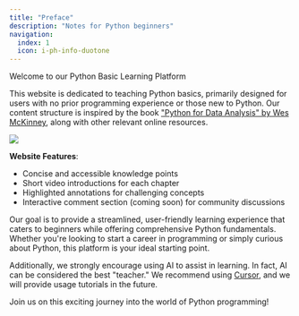 ```yaml
---
title: "Preface"
description: "Notes for Python beginners"
navigation:
  index: 1
  icon: i-ph-info-duotone
---
```


Welcome to our Python Basic Learning Platform

This website is dedicated to teaching Python basics, primarily designed for users with no prior programming experience or those new to Python. Our content structure is inspired by the book ["Python for Data Analysis" by Wes McKinney](https://wesmckinney.com/book/), along with other relevant online resources.

![](https://m.media-amazon.com/images/I/41ZHhv1MT4L._SY445_SX342_.jpg)

**Website Features**:
- Concise and accessible knowledge points
- Short video introductions for each chapter
- Highlighted annotations for challenging concepts
- Interactive comment section (coming soon) for community discussions

Our goal is to provide a streamlined, user-friendly learning experience that caters to beginners while offering comprehensive Python fundamentals. Whether you're looking to start a career in programming or simply curious about Python, this platform is your ideal starting point.

Additionally, we strongly encourage using AI to assist in learning. In fact, AI can be considered the best "teacher." We recommend using [Cursor](https://www.cursor.com/), and we will provide usage tutorials in the future.

Join us on this exciting journey into the world of Python programming!